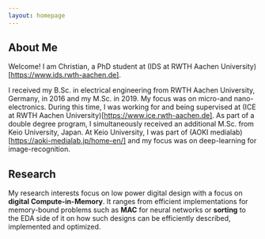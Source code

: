 ```yaml
---
layout: homepage
---
```


## About Me

Welcome!
I am Christian, a PhD student at (IDS at RWTH Aachen University)[https://www.ids.rwth-aachen.de].

I received my B.Sc. in electrical engineering from RWTH Aachen University, Germany, in 2016 and my M.Sc. in 2019. My focus was on micro-and nano-electronics. During this time, I was working for and being supervised at (ICE at RWTH Aachen University)[https://www.ice.rwth-aachen.de].
As part of a double degree program, I simultaneously received an additional M.Sc. from Keio University, Japan. At Keio University, I was part of (AOKI medialab)[https://aoki-medialab.jp/home-en/] and my focus was on deep-learning for image-recognition.


## Research

My research interests focus on low power digital design with a focus on **digital Compute-in-Memory**. It ranges from efficient implementations for memory-bound problems such as **MAC** for neural networks or **sorting** to the EDA side of it on how such designs can be efficiently described, implemented and optimized.